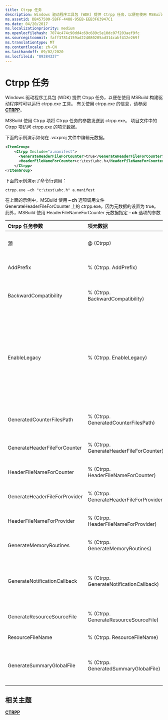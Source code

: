 ```yaml
---
title: Ctrpp 任务
description: Windows 驱动程序工具包 (WDK) 提供 Ctrpp 任务，以便在使用 MSBuild 构建驱动程序时可以运行 ctrpp.exe 工具。
ms.assetid: DB457500-5BFF-4488-95EB-EEB3F63947C1
ms.date: 04/20/2017
ms.localizationpriority: medium
ms.openlocfilehash: 7074c474c90dd4c69c689c5e10dc07f203aef9fc
ms.sourcegitcommit: faff37814159ad224080205ad314cabf412e269f
ms.translationtype: MT
ms.contentlocale: zh-CN
ms.lasthandoff: 09/02/2020
ms.locfileid: "89384337"
---
```

# <a name="ctrpp-task"></a>Ctrpp 任务


Windows 驱动程序工具包 (WDK) 提供 Ctrpp 任务，以便在使用 MSBuild 构建驱动程序时可以运行 ctrpp.exe 工具。 有关使用 ctrpp.exe 的信息，请参阅 [**CTRPP**](/windows/desktop/PerfCtrs/ctrpp)。

MSBuild 使用 Ctrpp 项将 Ctrpp 任务的参数发送到 ctrpp.exe。 项目文件中的 Ctrpp 项访问 ctrpp.exe 的项元数据。

下面的示例演示如何在 .vcxproj 文件中编辑元数据。

```XML
<ItemGroup>
    <Ctrpp Include="a.manifest">
      <GenerateHeaderFileForCounter>true</GenerateHeaderFileForCounter>
      <HeaderFileNameForCounter>c:\test\abc.h</HeaderFileNameForCounter>
    </Ctrpp>
</ItemGroup>
```

下面的示例演示了命令行调用：

```
ctrpp.exe –ch "c:\test\abc.h" a.manifest
```

在上面的示例中，MSBuild 使用 **– ch** 选项调用文件 GenerateHeaderFileForCounter 上的 ctrpp.exe，因为元数据的设置为 true。 此外，MSBuild 使用 HeaderFileNameForCounter 元数据指定 **– ch** 选项的参数

<table>
<colgroup>
<col width="25%" />
<col width="25%" />
<col width="25%" />
<col width="25%" />
</colgroup>
<thead>
<tr class="header">
<th align="left">Ctrpp 任务参数</th>
<th align="left">项元数据</th>
<th align="left">工具切换</th>
<th align="left">说明</th>
</tr>
</thead>
<tbody>
<tr class="odd">
<td align="left">源</td>
<td align="left">@ (Ctrpp) </td>
<td align="left"></td>
<td align="left">必需的 ITaskItem 参数。 指定要处理的计数器清单。</td>
</tr>
<tr class="even">
<td align="left">AddPrefix</td>
<td align="left">% (Ctrpp. AddPrefix) </td>
<td align="left"><strong>-前缀</strong><em> &lt; 前缀 &gt; </em></td>
<td align="left">可选的字符串参数。 指定要添加到生成的函数和变量的前缀。</td>
</tr>
<tr class="odd">
<td align="left">BackwardCompatibility</td>
<td align="left">% (Ctrpp. BackwardCompatibility) </td>
<td align="left"><strong>-backcompat</strong></td>
<td align="left">可选的布尔参数。 生成与 Windows 7 之前的操作系统二进制兼容的代码。</td>
</tr>
<tr class="even">
<td align="left">EnableLegacy</td>
<td align="left">% (Ctrpp. EnableLegacy) </td>
<td align="left"><strong>-旧版</strong></td>
<td align="left">可选的布尔参数。 恢复到以前的 ctrpp 文件。 此开关会导致 ctrpp 生成四个输出文件：两个标头文件、一个资源文件和一个源代码文件。 这模拟了 ctrpp 以前版本中的行为。 -O、-ch、-rc 和-prefix 选项不能与-legacy 一起使用。</td>
</tr>
<tr class="odd">
<td align="left">GeneratedCounterFilesPath</td>
<td align="left">% (Ctrpp. GeneratedCounterFilesPath) </td>
<td align="left"><strong>-sumPath</strong><em> &lt; 路径 &gt; </em></td>
<td align="left">可选的字符串参数。 指定用于生成二进制计数器文件的路径（默认值）。</td>
</tr>
<tr class="even">
<td align="left">GenerateHeaderFileForCounter</td>
<td align="left">% (Ctrpp. GenerateHeaderFileForCounter) </td>
<td align="left"></td>
<td align="left">如果此项设置为 true，则启用-ch 开关。</td>
</tr>
<tr class="odd">
<td align="left">HeaderFileNameForCounter</td>
<td align="left">% (Ctrpp. HeaderFileNameForCounter) </td>
<td align="left"><strong>-ch</strong><em> &lt; filename &gt; </em></td>
<td align="left">可选的字符串参数。 生成包含计数器名称和 id 的标头文件。</td>
</tr>
<tr class="even">
<td align="left">GenerateHeaderFileForProvider</td>
<td align="left">% (Ctrpp. GenerateHeaderFileForProvider) </td>
<td align="left"></td>
<td align="left">如果此值设置为 true，则启用-o 开关。</td>
</tr>
<tr class="odd">
<td align="left">HeaderFileNameForProvider</td>
<td align="left">% (Ctrpp. HeaderFileNameForProvider) </td>
<td align="left"><strong>-o</strong><em> &lt; filename &gt; </em></td>
<td align="left">可选的字符串参数。 为提供程序生成标头文件。</td>
</tr>
<tr class="even">
<td align="left">GenerateMemoryRoutines</td>
<td align="left">% (Ctrpp. GenerateMemoryRoutines) </td>
<td align="left"><strong>-MemoryRoutines</strong></td>
<td align="left">可选的布尔参数。 生成内存分配和免费例程模板。</td>
</tr>
<tr class="odd">
<td align="left">GenerateNotificationCallback</td>
<td align="left">% (Ctrpp. GenerateNotificationCallback) </td>
<td align="left"><strong>-NotificationCallback</strong></td>
<td align="left">可选的布尔参数。 生成自定义的通知回调模板。 类似于 provider 元素中的 "callback" &lt; 特性 &gt; 。</td>
</tr>
<tr class="even">
<td align="left">GenerateResourceSourceFile</td>
<td align="left">% (Ctrpp. GenerateResourceSourceFile) </td>
<td align="left"></td>
<td align="left">如果此值设置为 true，则启用-rc 开关。</td>
</tr>
<tr class="odd">
<td align="left">ResourceFileName</td>
<td align="left">% (Ctrpp. ResourceFileName) </td>
<td align="left"><strong>-rc</strong><em> &lt; filename &gt; </em></td>
<td align="left">可选的字符串参数。 生成资源源文件。</td>
</tr>
<tr class="even">
<td align="left">GenerateSummaryGlobalFile</td>
<td align="left">% (Ctrpp. GeneratedSummaryGlobalFile) </td>
<td align="left"><strong>-摘要</strong><em> &lt; 路径 &gt; </em></td>
<td align="left">可选的字符串参数。 为每个提供程序生成二进制计数器文件生成摘要全局文件 GenSumResource。</td>
</tr>
</tbody>
</table>

 

## <a name="span-idrelated_topicsspanrelated-topics"></a><span id="related_topics"></span>相关主题


[**CTRPP**](/windows/desktop/PerfCtrs/ctrpp)